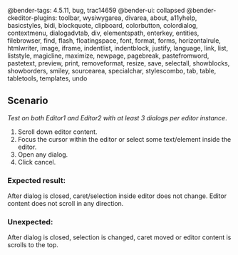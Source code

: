 @bender-tags: 4.5.11, bug, trac14659
@bender-ui: collapsed
@bender-ckeditor-plugins: toolbar, wysiwygarea, divarea, about, a11yhelp, basicstyles, bidi, blockquote, clipboard,
colorbutton, colordialog, contextmenu, dialogadvtab, div, elementspath, enterkey, entities, filebrowser, find, flash,
floatingspace, font, format, forms, horizontalrule, htmlwriter, image, iframe, indentlist, indentblock, justify,
language, link, list, liststyle, magicline, maximize, newpage, pagebreak, pastefromword, pastetext, preview, print,
removeformat, resize, save, selectall, showblocks, showborders, smiley, sourcearea, specialchar, stylescombo, tab,
table, tabletools, templates, undo

## Scenario

_Test on both Editor1 and Editor2 with at least 3 dialogs per editor instance_.

1. Scroll down editor content.
1. Focus the cursor within the editor or select some text/element inside the editor.
1. Open any dialog.
1. Click cancel.

### Expected result:

After dialog is closed, caret/selection inside editor does not change.
Editor content does not scroll in any direction.

### Unexpected:

After dialog is closed, selection is changed, caret moved or editor content is scrolls to the top.
